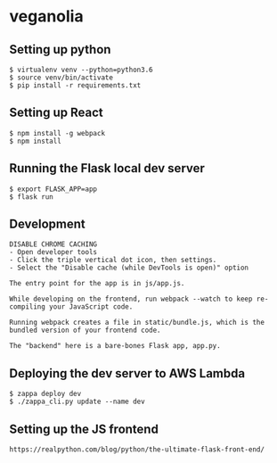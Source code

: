 # veganolia

## Setting up python
```
$ virtualenv venv --python=python3.6
$ source venv/bin/activate
$ pip install -r requirements.txt
```

## Setting up React
```
$ npm install -g webpack
$ npm install
```

## Running the Flask local dev server
```
$ export FLASK_APP=app
$ flask run
```

## Development
```
DISABLE CHROME CACHING
- Open developer tools
- Click the triple vertical dot icon, then settings.
- Select the "Disable cache (while DevTools is open)" option

The entry point for the app is in js/app.js.

While developing on the frontend, run webpack --watch to keep re-compiling your JavaScript code.

Running webpack creates a file in static/bundle.js, which is the bundled version of your frontend code.

The "backend" here is a bare-bones Flask app, app.py.
```

## Deploying the dev server to AWS Lambda
```
$ zappa deploy dev
$ ./zappa_cli.py update --name dev
```

## Setting up the JS frontend
```
https://realpython.com/blog/python/the-ultimate-flask-front-end/
```
